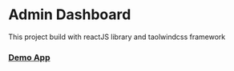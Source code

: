 # Admin Dashboard

This project build with reactJS library and taolwindcss framework

### [Demo App](https://calm-beijinho-51e0fb.netlify.app/)

